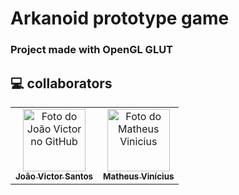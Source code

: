 # Arkanoid prototype game

### Project made with OpenGL GLUT


## 💻 collaborators<br>

<table>
  <tr>
    <td align="center">
      <a href="#">
        <img src="https://avatars.githubusercontent.com/u/54710922?v=4" width="100px;" alt="Foto do João Victor no GitHub"/><br>
        <sub>
          <b>João Victor Santos</b>
        </sub>
      </a>
    </td>
    <td align="center">
      <a href="#">
        <img src="https://avatars.githubusercontent.com/u/54945311?v=4" width="100px;" alt="Foto do Matheus Vinicius"/><br>
        <sub>
          <b>Matheus Vinícius</b>
        </sub>
      </a>
    </td>
  </tr>
</table>